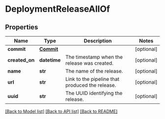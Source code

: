# DeploymentReleaseAllOf

## Properties
Name | Type | Description | Notes
------------ | ------------- | ------------- | -------------
**commit** | [**Commit**](Commit.md) |  | [optional] 
**created_on** | **datetime** | The timestamp when the release was created. | [optional] 
**name** | **str** | The name of the release. | [optional] 
**url** | **str** | Link to the pipeline that produced the release. | [optional] 
**uuid** | **str** | The UUID identifying the release. | [optional] 

[[Back to Model list]](../README.md#documentation-for-models) [[Back to API list]](../README.md#documentation-for-api-endpoints) [[Back to README]](../README.md)


